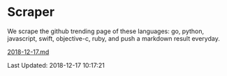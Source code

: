 # Scraper

We scrape the github trending page of these languages: go, python, javascript, swift, objective-c, ruby, and push a markdown result everyday.

[2018-12-17.md](https://github.com/henson/Scraper/blob/master/2018-12-17.md)

Last Updated: 2018-12-17 10:17:21